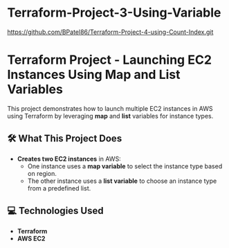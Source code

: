 # Terraform-Project-3-Using-Variable

https://github.com/BPatel86/Terraform-Project-4-using-Count-Index.git 

# Terraform Project - Launching EC2 Instances Using Map and List Variables

This project demonstrates how to launch multiple EC2 instances in AWS using Terraform by leveraging **map** and **list** variables for instance types.

## 🛠️ What This Project Does

- **Creates two EC2 instances** in AWS:
  - One instance uses a **map variable** to select the instance type based on region.
  - The other instance uses a **list variable** to choose an instance type from a predefined list.

## 💻 Technologies Used

- **Terraform**
- **AWS EC2**


